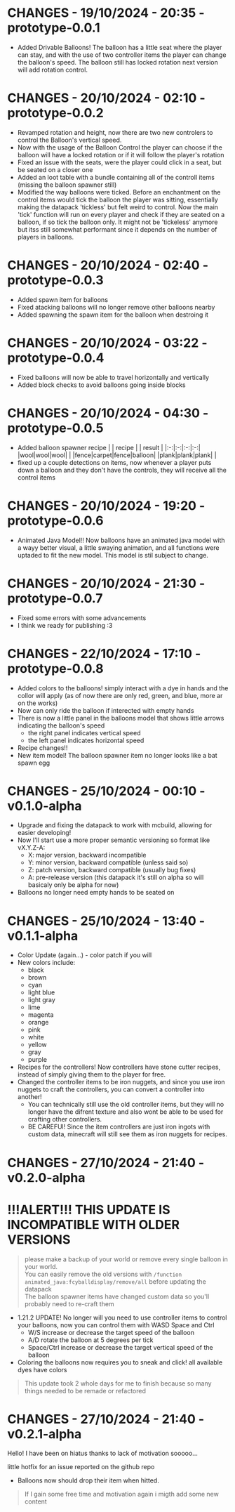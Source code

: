 # CHANGES - 19/10/2024 - 20:35 - prototype-0.0.1

-   Added Drivable Balloons! The balloon has a little seat where the player can stay, and with the use of two controller items the player can change the balloon's speed. The balloon still has locked rotation next version will add rotation control.

# CHANGES - 20/10/2024 - 02:10 - prototype-0.0.2

-   Revamped rotation and height, now there are two new controlers to control the Balloon's vertical speed.
-   Now with the usage of the Balloon Control the player can choose if the balloon will have a locked rotation or if it will follow the player's rotation
-   Fixed an issue with the seats, were the player could click in a seat, but be seated on a closer one
-   Added an loot table with a bundle containing all of the controll items (missing the balloon spawner still)
-   Modified the way balloons were ticked. Before an enchantment on the control items would tick the balloon the player was sitting, essentially making the datapack 'tickless' but felt weird to control. Now the main 'tick' function will run on every player and check if they are seated on a balloon, if so tick the balloon only. It might not be 'tickeless' anymore but itss still somewhat performant since it depends on the number of players in balloons.

# CHANGES - 20/10/2024 - 02:40 - prototype-0.0.3

-   Added spawn item for balloons
-   Fixed atacking balloons will no longer remove other balloons nearby
-   Added spawning the spawn item for the balloon when destroing it

# CHANGES - 20/10/2024 - 03:22 - prototype-0.0.4

-   Fixed balloons will now be able to travel horizontally and vertically
-   Added block checks to avoid balloons going inside blocks

# CHANGES - 20/10/2024 - 04:30 - prototype-0.0.5

-   Added balloon spawner recipe
    | | recipe | | result |
    |:-:|:-:|:-:|:-:|
    |wool|wool|wool| |
    |fence|carpet|fence|balloon|
    |plank|plank|plank| |
-   fixed up a couple detections on items, now whenever a player puts down a balloon and they don't have the controls, they will receive all the control items

# CHANGES - 20/10/2024 - 19:20 - prototype-0.0.6

-   Animated Java Model!! Now balloons have an animated java model with a wayy better visual, a little swaying animation, and all functions were uptaded to fit the new model. This model is stil subject to change.

# CHANGES - 20/10/2024 - 21:30 - prototype-0.0.7

-   Fixed some errors with some advancements
-   I think we ready for publishing :3

# CHANGES - 22/10/2024 - 17:10 - prototype-0.0.8

-   Added colors to the balloons! simply interact with a dye in hands and the collor will apply (as of now there are only red, green, and blue, more ar on the works)
-   Now can only ride the balloon if interected with empty hands
-   There is now a little panel in the balloons model that shows little arrows indicating the balloon's speed
    -   the right panel indicates vertical speed
    -   the left panel indicates horizontal speed
-   Recipe changes!!
-   New item model! The balloon spawner item no longer looks like a bat spawn egg

# CHANGES - 25/10/2024 - 00:10 - v0.1.0-alpha

-   Upgrade and fixing the datapack to work with mcbuild, allowing for easier developing!
-   Now I'll start use a more proper semantic versioning so format like vX.Y.Z-A:
    -   X: major version, backward incompatible
    -   Y: minor version, backward compatible (unless said so)
    -   Z: patch version, backward compatible (usually bug fixes)
    -   A: pre-release version (this datapack it's still on alpha so will basicaly only be alpha for now)
-   Balloons no longer need empty hands to be seated on

# CHANGES - 25/10/2024 - 13:40 - v0.1.1-alpha

-   Color Update (again...) - color patch if you will
-   New colors include:
    -   black
    -   brown
    -   cyan
    -   light blue
    -   light gray
    -   lime
    -   magenta
    -   orange
    -   pink
    -   white
    -   yellow
    -   gray
    -   purple
-   Recipes for the controllers! Now controllers have stone cutter recipes, instead of simply giving them to the player for free.
-   Changed the controller items to be iron nuggets, and since you use iron nuggets to craft the controllers, you can convert a controller into another!
    -   You can technically still use the old controller items, but they will no longer have the difrent texture and also wont be able to be used for crafting other controllers.
    -   BE CAREFUl! Since the item controllers are just iron ingots with custom data, minecraft will still see them as iron nuggets for recipes.

# CHANGES - 27/10/2024 - 21:40 - v0.2.0-alpha

# !!!ALERT!!! THIS UPDATE IS **INCOMPATIBLE** WITH OLDER VERSIONS

> please make a backup of your world or remove every single balloon in your world. <br/> You can easily remove the old versions with `/function animated_java:fcyballdisplay/remove/all` before updating the datapack<br/>The balloon spawner items have changed custom data so you'll probably need to re-craft them

-   1.21.2 UPDATE! No longer will you need to use controller items to control your balloons, now you can control them with WASD Space and Ctrl
    -   W/S increase or decrease the target speed of the balloon
    -   A/D rotate the balloon at 5 degrees per tick
    -   Space/Ctrl increase or decrease the target vertical speed of the balloon
-   Coloring the balloons now requires you to sneak and click! all available dyes have colors

> This update took 2 whole days for me to finish because so many things needed to be remade or refactored

# CHANGES - 27/10/2024 - 21:40 - v0.2.1-alpha

Hello! I have been on hiatus thanks to lack of motivation sooooo...

little hotfix for an issue reported on the github repo

-   Balloons now should drop their item when hitted.

> If I gain some free time and motivation again i migth add some new content

